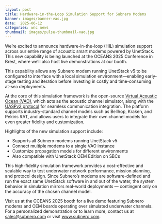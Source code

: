 ```yaml
---
layout: post
title: Hardware-in-the-Loop Simulation Support for Subnero Modems
banner: images/banner-vao.jpg
date:  2025-06-12
categories: wnc news
thumbnail: images/pulse-thumbnail-vao.jpg
---
```


We’re excited to announce hardware-in-the-loop (HIL) simulation support across our entire range of acoustic smart modems powered by UnetStack. This new capability is being launched at the OCEANS 2025 Conference in Brest, where we’ll also host live demonstrations at our booth.

This capability allows any Subnero modem running UnetStack v5 to be configured to interface with a local simulation environment—enabling early-stage testing and iteration before investing in costly and time-consuming at-sea deployments.

At the core of this simulation framework is the open-source [Virtual Acoustic Ocean (VAO)](https://github.com/org-arl/VirtualAcousticOcean.jl), which acts as the acoustic channel simulator, along with the [UASPv2 protocol](https://github.com/org-arl/VirtualAcousticOcean.jl/blob/main/docs/uasp2-protocol.md) for seamless communication integration. The platform supports industry-standard channel models such as Bellhop, Kraken, and Pekiris RAT, and allows users to integrate their own channel models for even greater fidelity and customization.

Highlights of the new simulation support include:
* Supports all Subnero modems running UnetStack v5
* Connect multiple modems to a single VAO instance
* Customize propagation models for different environments
* Also compatible with UnetStack OEM Edition on SBCs

This high-fidelity simulation framework provides a cost-effective and scalable way to test underwater network performance, mission planning, and protocol design. Since Subnero’s modems are software-defined and run the exact same UnetStack software in and out of the water, the system behavior in simulation mirrors real-world deployments — contingent only on the accuracy of the chosen channel model.

Visit us at the OCEANS 2025 booth for a live demo featuring Subnero modems and OEM boards operating over simulated underwater channels. For a personalized demonstration or to learn more, contact us at sales@subnero.com or visit www.subnero.com.
